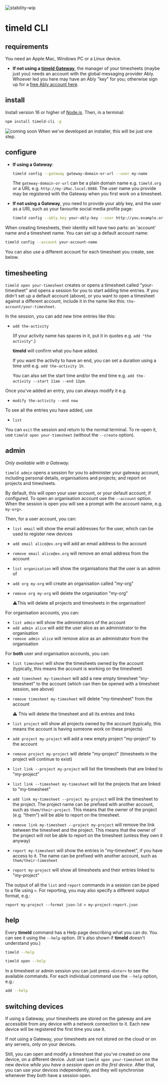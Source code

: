 ![stability-wip](https://img.shields.io/badge/stability-work_in_progress-lightgrey.svg)

# timeld CLI

## requirements

You need an Apple Mac, Windows PC or a Linux device.

- **If not using a [timeld Gateway](https://github.com/m-ld/timeld#gateway)**, the manager of your timesheets (maybe just you) needs an account with the global messaging provider Ably. Whoever led you here may have an Ably "key" for you; otherwise sign up for a [free Ably account here](https://ably.com/signup).

## install

Install version 16 or higher of [Node.js](https://nodejs.org/). Then, in a terminal:

```bash
npm install timeld-cli -g
```

![coming soon](https://img.shields.io/badge/-coming%20soon-red) When we've developed an installer, this will be just one step.

## configure

- **If using a Gateway**:

  ```bash
  timeld config --gateway gateway-domain-or-url --user my-name
  ```
  
  The `gateway-domain-or-url` can be a plain domain name e.g. `timeld.org` or a URL e.g. `http://my-iMac.local:8080`. The user name you provide may be registered with the Gateway when you first work on a timesheet.


- **If not using a Gateway**, you need to provide your ably key, and the user as a URI, such as your favourite social media profile page:
  
  ```bash
  timeld config --ably.key your-ably-key --user http://you.example.org/#profile
  ```

When creating timesheets, their identity will have two parts: an 'account' name and a timesheet name. You can set up a default account name:

```bash
timeld config --account your-account-name
```

You can also use a different account for each timesheet you create, see below.

## timesheeting

`timeld open your-timesheet` creates or opens a timesheet called "your-timesheet" and opens a session for you to start adding time entries. If you didn't set up a default account (above), or you want to open a timesheet against a different account, include it in the name like this: `the-account/your-timesheet`.

In the session, you can add new time entries like this:
- `add the-activity`

  (If your activity name has spaces in it, put it in quotes e.g. `add "the activity"`.)

  **timeld** will confirm what you have added.
  
  If you want the activity to have an end, you can set a duration using a time unit e.g. `add the-activity 1h`.

  You can also set the start time and/or the end time e.g. `add the-activity --start 11am --end 12pm`.

Once you've added an entry, you can always modify it e.g.
- `modify the-activity --end now`

To see all the entries you have added, use
- `list`

You can `exit` the session and return to the normal terminal. To re-open it, use `timeld open your-timesheet` (without the `--create` option).

## admin

_Only available with a Gateway._

`timeld admin` opens a session for you to administer your gateway account, including personal details, organisations and projects; and report on projects and timesheets.

By default, this will open your user account, or your default account, if configured. To open an organisation account use the `--account` option. When the session is open you will see a prompt with the account name, e.g. `my-org>`.

Then, for a user account, you can:

- `list email` will show the email addresses for the user, which can be used to register new devices
- `add email alice@ex.org` will add an email address to the account
- `remove email alice@ex.org` will remove an email address from the account


- `list organisation` will show the organisations that the user is an admin of
- `add org my-org` will create an organisation called "my-org"
- `remove org my-org` will delete the organisation "my-org"

  ⚠️This will delete all projects and timesheets in the organisation!

For organisation accounts, you can:

- `list admin` will show the administrators of the account
- `add admin alice` will add the user alice as an administrator to the organisation
- `remove admin alice` will remove alice as an administrator from the organisation

For **both** user and organisation accounts, you can:

- `list timesheet` will show the timesheets owned by the account (typically, this means the account is working on the timesheet)
- `add timesheet my-timesheet` will add a new empty timesheet "my-timesheet" to the account (which can then be opened with a timesheet session, see above)
- `remove timesheet my-timesheet` will delete "my-timesheet" from the account
 
  ⚠️ This will delete the timesheet and all its entries and links


- `list project` will show all projects owned by the account (typically, this means the account is having someone work on these projects)
- `add project my-project` will add a new empty project "my-project" to the account
- `remove project my-project` will delete "my-project" (timesheets in the project will continue to exist)

 
- `list link --project my-project` will list the timesheets that are linked to "my-project"
- `list link --timesheet my-timesheet` will list the projects that are linked to "my-timesheet"
- `add link my-timesheet --project my-project` will link the timesheet to the project. The project name can be prefixed with another account, such as `them/their-project`. This means that the owner of the project (e.g. "them") will be able to report on the timesheet.
- `remove link my-timesheet --project my-project` will remove the link between the timesheet and the project. This means that the owner of the project will not be able to report on the timesheet (unless they own it anyway)


- `report my-timesheet` will show the entries in "my-timesheet", if you have access to it. The name can be prefixed with another account, such as `them/their-timesheet`
- `report my-project` will show all timesheets and their entries linked to "my-project"

The output of all the `list` and `report` commands in a session can be piped to a file using `>`. For reporting, you may also specify a different output format, e.g.:

```
report my-project --format json-ld > my-project-report.json
```

## help

Every **timeld** command has a Help page describing what you can do. You can see it using the `--help` option. (It's also shown if **timeld** doesn't understand you.)

```bash
timeld --help
```

```bash
timeld open --help
```

In a timesheet or admin session you can just press `<Enter>` to see the available commands. For each individual command use the `--help` option, e.g.:

```bash
add --help
```

## switching devices

If using a Gateway, your timesheets are stored on the gateway and are accessible from any device with a network connection to it. Each new device will be registered the first time you use it.

If not using a Gateway, your timesheets are not stored on the cloud or on any servers, only on your devices.

Still, you can open and modify a timesheet that you've created on one device, on a different device. Just use `timeld open your-timesheet` on the new device _while you have a session open on the first device._ After that, you can use your devices independently, and they will synchronise whenever they both have a session open.
